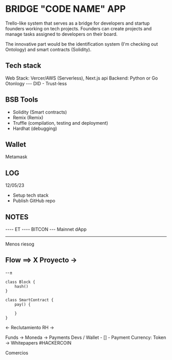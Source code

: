 # BRIDGE "CODE NAME" APP 
Trello-like system that serves as a bridge for developers and startup founders working on tech projects. Founders can create projects and manage tasks assigned to developers on their board. 

The innovative part would be the identification system (I'm checking out Ontology) and smart contracts (Solidity).

## Tech stack
Web Stack: Vercer/AWS (Serverless), Next.js api
Backend: Python or Go
Otonlogy --- DID - Trust-less

## BSB Tools
- Solidity (Smart contracts)
- Remix (Remix)
- Truffle (compilation, testing and deployment)
- Hardhat (debugging)

## Wallet

Metamask

## LOG

12/05/23
- Setup tech stack
- Publish GitHub repo

## NOTES

---- ET
---- BITCON ---
Mainnet
dApp


-------
Menos riesog

Flow ==> X Proyecto ->
-----

$$$$ --±

```
class Block {
    hash()
}

class SmartContract {
    pay() {

    }
}
```

<- Reclutamiento RH -> 

Funds -> Moneda -> Payments
Devs / Wallet - [] - Payment
Currency: Token -> Whitepapers
#HACKERCOIN

Comercios
